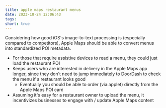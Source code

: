 ```yaml
---
title: apple maps restaurant menus
date: 2023-10-24 12:06:43
tags:
short: true
---
```


Considering how good iOS's image-to-text processing is (especially compared to competitors), Apple Maps should be able to convert menus into standardized POI metadata.

- For those that require assistive devices to read a menu, they could just load the restaurant POI
- Keeps users who are interested in delivery in the Apple Maps app longer, since they don't need to jump immediately to DoorDash to check the menu if a restaurant looks good
  - Eventually you should be able to order (via applet) directly from the Apple Maps POI card
- Assuming it's easy for a restaurant owner to upload the menu, it incentivizes businesses to engage with / update Apple Maps content
